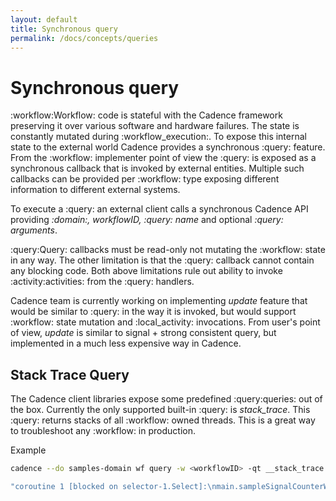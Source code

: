 ```yaml
---
layout: default
title: Synchronous query
permalink: /docs/concepts/queries
---
```


# Synchronous query

:workflow:Workflow: code is stateful with the Cadence framework preserving it over various software and hardware failures. The state is constantly mutated during :workflow_execution:. To expose this internal state to the external world Cadence provides a synchronous :query: feature. From the :workflow: implementer point of view the :query: is exposed as a synchronous callback that is invoked by external entities. Multiple such callbacks can be provided per :workflow: type exposing different information to different external systems.

To execute a :query: an external client calls a synchronous Cadence API providing _:domain:, workflowID, :query: name_ and optional _:query: arguments_.

:query:Query: callbacks must be read-only not mutating the :workflow: state in any way. The other limitation is that the :query: callback cannot contain any blocking code. Both above limitations rule out ability to invoke :activity:activities: from the :query: handlers.

Cadence team is currently working on implementing _update_ feature that would be similar to :query: in the way it is invoked, but would support :workflow: state mutation and :local_activity: invocations. From user's point of view, _update_ is similar to signal + strong consistent query, but implemented in a much less expensive way in Cadence.

## Stack Trace Query

The Cadence client libraries expose some predefined :query:queries: out of the box. Currently the only supported built-in :query: is _stack_trace_. This :query: returns stacks of all :workflow: owned threads. This is a great way to troubleshoot any :workflow: in production.

Example
<!-- TODO: enable wordWrap on this codeblock, at the moment its not yet supported. https://github.com/facebook/docusaurus/issues/7875 -->
```sh wordWrap=true
cadence --do samples-domain wf query -w <workflowID> -qt __stack_trace

"coroutine 1 [blocked on selector-1.Select]:\nmain.sampleSignalCounterWorkflow(0x1a99ae8, 0xc00009d700, 0x0, 0x0, 0x0)\n\t/Users/qlong/indeed/cadence-samples/cmd/samples/recipes/signalcounter/signal_counter_workflow.go:38 +0x1be\nreflect.Value.call(0x1852ac0, 0x19cb608, 0x13, 0x1979180, 0x4, 0xc00045aa80, 0x2, 0x2, 0x2, 0x18, ...)\n\t/usr/local/Cellar/go/1.16.3/libexec/src/reflect/value.go:476 +0x8e7\nreflect.Value.Call(0x1852ac0, 0x19cb608, 0x13, 0xc00045aa80, 0x2, 0x2, 0x1, 0x2, 0xc00045a720)\n\t/usr/local/Cellar/go/1.16.3/libexec/src/reflect/value.go:337 +0xb9\ngo.uber.org/cadence/internal.(*workflowEnvironmentInterceptor).ExecuteWorkflow(0xc00045a720, 0x1a99ae8, 0xc00009d700, 0xc0001ca820, 0x20, 0xc00007fad0, 0x1, 0x1, 0x1, 0x1, ...)\n\t/Users/qlong/go/pkg/mod/go.uber.org/cadence@v0.17.1-0.20210708064625-c4a7e032cc13/internal/workflow.go:372 +0x2cb\ngo.uber.org/cadence/internal.(*workflowExecutor).Execute(0xc000098d80, 0x1a99ae8, 0xc00009d700, 0xc0001b127e, 0x2, 0x2, 0xc00044cb01, 0xc000070101, 0xc000073738, 0x1729f25, ...)\n\t/Users/qlong/go/pkg/mod/go.uber.org/cadence@v0.17.1-0.20210708064625-c4a7e032cc13/internal/internal_worker.go:699 +0x28d\ngo.uber.org/cadence/internal.(*syncWorkflowDefinition).Execute.func1(0x1a99ce0, 0xc00045a9f0)\n\t/Users/qlong/go/pkg/mod/go.uber.org/cadence@v0.17.1-0.20210708064625-c4a7e032cc13/internal/internal_workflow.go:466 +0x106"
```
